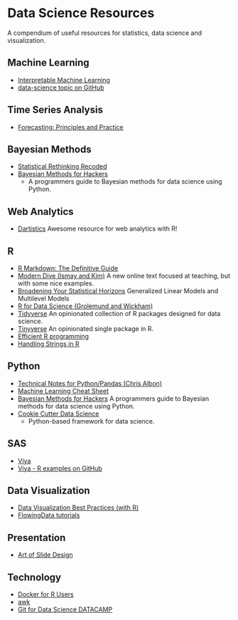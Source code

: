 # Data Science Resources

A compendium of useful resources for statistics, data science and visualization.


## Machine Learning

* [Interpretable Machine Learning](https://christophm.github.io/interpretable-ml-book/intro.html)
* [data-science topic on GitHub](https://github.com/topics/data-science)


## Time Series Analysis

* [Forecasting: Principles and Practice](https://otexts.org/fpp2/)

## Bayesian Methods

* [Statistical Rethinking Recoded](https://bookdown.org/connect/#/apps/1850/access)
* [Bayesian Methods for Hackers](http://drivendata.github.io/cookiecutter-data-science/)
  - A programmers guide to Bayesian methods for data science using Python.

## Web Analytics

* [Dartistics](http://www.dartistics.com/)
   Awesome resource for web analytics with R!

## R

* [R Markdown: The Definitive Guide](http://drivendata.github.io/cookiecutter-data-science/)
* [Modern Dive (Ismay and Kim)](http://moderndive.com/index.html)
   A new online text focused at teaching, but with some nice examples.
* [Broadening Your Statistical Horizons](https://bookdown.org/roback/bookdown-bysh/)
   Generalized Linear Models and Multilevel Models
* [R for Data Science (Grolemund and Wickham)](http://r4ds.had.co.nz/)
* [Tidyverse](https://www.tidyverse.org/)
   An opinionated collection of R packages designed for data science.
* [Tinyverse](http://www.tinyverse.org/)
   An opinionated single package in R.
* [Efficient R programming](https://csgillespie.github.io/efficientR/)
* [Handling Strings in R](https://www.gastonsanchez.com/r4strings/)
   
## Python
* [Technical Notes for Python/Pandas (Chris Albon)](https://chrisalbon.com)
* [Machine Learning Cheat Sheet](https://ml-cheatsheet.readthedocs.io/en/latest/index.html)
* [Bayesian Methods for Hackers](http://drivendata.github.io/cookiecutter-data-science/)
   A programmers guide to Bayesian methods for data science using Python.
* [Cookie Cutter Data Science](http://drivendata.github.io/cookiecutter-data-science/)
  - Python-based framework for data science.

## SAS

* [Viya](http://go.documentation.sas.com/?cdcId=vdmmlcdc&cdcVersion=8.11&docsetId=mlov&docsetTarget=home.htm&locale=en)
* [Viya - R examples on GitHub](https://github.com/sassoftware/R-swat)

## Data Visualization

* [Data Visualization Best Practices (with R)](http://paldhous.github.io/ucb/2016/dataviz/index.html)
* [FlowingData tutorials](http://flowingdata.com/category/tutorials/)

## Presentation

* [Art of Slide Design](https://speakerdeck.com/mseckington/the-art-of-slide-design)

## Technology

* [Docker for R Users](https://colinfay.me/docker-r-reproducibility/)
* [awk](http://www.grymoire.com/Unix/Awk.html)
* [Git for Data Science DATACAMP](https://www.datacamp.com/courses/introduction-to-git-for-data-science)
